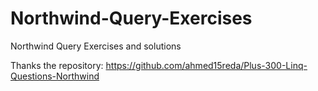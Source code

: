 # Northwind-Query-Exercises
Northwind Query Exercises and solutions

Thanks the repository: https://github.com/ahmed15reda/Plus-300-Linq-Questions-Northwind
